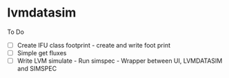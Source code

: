 # lvmdatasim
To Do
- [ ] Create IFU class footprint - create and write foot print
- [ ] Simple get fluxes
- [ ] Write LVM simulate - Run simspec - Wrapper between UI, LVMDATASIM and SIMSPEC
